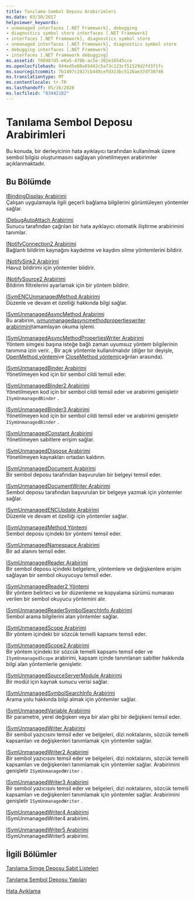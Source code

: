 ```yaml
---
title: Tanılama Sembol Deposu Arabirimleri
ms.date: 03/30/2017
helpviewer_keywords:
- unmanaged interfaces [.NET Framework], debugging
- diagnostics symbol store interfaces [.NET Framework]
- interfaces [.NET Framework], diagnostics symbol store
- unmanaged interfaces [.NET Framework], diagnostics symbol store
- debugging interfaces [.NET Framework]
- interfaces [.NET Framework debugging]
ms.assetid: f96987d5-e6a5-478b-ac5e-302e16545cce
ms.openlocfilehash: 044ed5e08a85442c5a73c123cf51529d2fd3f1fc
ms.sourcegitcommit: 7b1497c1927cb449cefd313bc5126ae37df30746
ms.translationtype: MT
ms.contentlocale: tr-TR
ms.lasthandoff: 05/16/2020
ms.locfileid: "83442182"
---
```

# <a name="diagnostics-symbol-store-interfaces"></a>Tanılama Sembol Deposu Arabirimleri
Bu konuda, bir derleyicinin hata ayıklayıcı tarafından kullanılmak üzere sembol bilgisi oluşturmasını sağlayan yönetilmeyen arabirimler açıklanmaktadır.  
  
## <a name="in-this-section"></a>Bu Bölümde  
 [IBindingDisplay Arabirimi](ibindingdisplay-interface.md)  
 Çalışan uygulamayla ilgili geçerli bağlama bilgilerini görüntüleyen yöntemler sağlar.  
  
 [IDebugAutoAttach Arabirimi](idebugautoattach-interface.md)  
 Sunucu tarafından çağrılan bir hata ayıklayıcı otomatik iliştirme arabirimini tanımlar.  
  
 [INotifyConnection2 Arabirimi](inotifyconnection2-interface.md)  
 Bağlantı bildirim kaynağını kaydetme ve kaydını silme yöntemlerini bildirir.  
  
 [INotifySink2 Arabirimi](inotifysink2-interface.md)  
 Havuz bildirimi için yöntemler bildirir.  
  
 [INotifySource2 Arabirimi](inotifysource2-interface.md)  
 Bildirim filtrelerini ayarlamak için bir yöntem bildirir.  
  
 [ISymENCUnmanagedMethod Arabirimi](isymencunmanagedmethod-interface.md)  
 Düzenle ve devam et özelliği hakkında bilgi sağlar.  
  
 [ISymUnmanagedAsyncMethod Arabirimi](isymunmanagedasyncmethod-interface.md)  
 Bu arabirim, [ıvmunmanagedasyncmethodpropertieswriter arabirimini](isymunmanagedasyncmethodpropertieswriter-interface.md)tamamlayan okuma işlemi.  
  
 [ISymUnmanagedAsyncMethodPropertiesWriter Arabirimi](isymunmanagedasyncmethodpropertieswriter-interface.md)  
 Yöntem simgesi başına isteğe bağlı zaman uyumsuz yöntem bilgilerinin tanımına izin verir. , Bir açık yöntemle kullanılmalıdır (diğer bir deyişle, [OpenMethod yöntemi](../../../../docs/framework/unmanaged-api/diagnostics/isymunmanagedwriter-openmethod-method.md)ve [CloseMethod yöntemi](isymunmanagedwriter-closemethod-method.md)çağrıları arasında).  
  
 [ISymUnmanagedBinder Arabirimi](isymunmanagedbinder-interface.md)  
 Yönetilmeyen kod için bir sembol cildi temsil eder.  
  
 [ISymUnmanagedBinder2 Arabirimi](isymunmanagedbinder2-interface.md)  
 Yönetilmeyen kod için bir sembol cildi temsil eder ve arabirimi genişletir `ISymUnmanagedBinder` .  
  
 [ISymUnmanagedBinder3 Arabirimi](isymunmanagedbinder3-interface.md)  
 Yönetilmeyen kod için bir sembol cildi temsil eder ve arabirimi genişletir `ISymUnmanagedBinder` .  
  
 [ISymUnmanagedConstant Arabirimi](isymunmanagedconstant-interface.md)  
 Yönetilmeyen sabitlere erişim sağlar.  
  
 [ISymUnmanagedDispose Arabirimi](isymunmanageddispose-interface.md)  
 Yönetilmeyen kaynakları ortadan kaldırın.  
  
 [ISymUnmanagedDocument Arabirimi](isymunmanageddocument-interface.md)  
 Bir sembol deposu tarafından başvurulan bir belgeyi temsil eder.  
  
 [ISymUnmanagedDocumentWriter Arabirimi](isymunmanageddocumentwriter-interface.md)  
 Sembol deposu tarafından başvurulan bir belgeye yazmak için yöntemler sağlar.  
  
 [ISymUnmanagedENCUpdate Arabirimi](isymunmanagedencupdate-interface.md)  
 Düzenle ve devam et özelliği için yöntemler sağlar.  
  
 [ISymUnmanagedMethod Yöntemi](isymunmanagedmethod-interface.md)  
 Sembol deposu içindeki bir yöntemi temsil eder.  
  
 [ISymUnmanagedNamespace Arabirimi](isymunmanagednamespace-interface.md)  
 Bir ad alanını temsil eder.  
  
 [ISymUnmanagedReader Arabirimi](isymunmanagedreader-interface.md)  
 Bir sembol deposu içindeki belgelere, yöntemlere ve değişkenlere erişim sağlayan bir sembol okuyucuyu temsil eder.  
  
 [ISymUnmanagedReader2 Yöntemi](isymunmanagedreader2-interface.md)  
 Bir yöntem belirteci ve bir düzenleme ve kopyalama sürümü numarası verilen bir sembol okuyucu yöntemini alır.  
  
 [ISymUnmanagedReaderSymbolSearchInfo Arabirimi](isymunmanagedreadersymbolsearchinfo-interface.md)  
 Sembol arama bilgilerini alan yöntemler sağlar.  
  
 [ISymUnmanagedScope Arabirimi](isymunmanagedscope-interface.md)  
 Bir yöntem içindeki bir sözcük temelli kapsamı temsil eder.  
  
 [ISymUnmanagedScope2 Arabirimi](isymunmanagedscope2-interface.md)  
 Bir yöntem içindeki bir sözcük temelli kapsamı temsil eder ve `ISymUnmanagedScope` arabirimi, kapsam içinde tanımlanan sabitler hakkında bilgi alan yöntemlerle genişletir.  
  
 [ISymUnmanagedSourceServerModule Arabirimi](isymunmanagedsourceservermodule-interface.md)  
 Bir modül için kaynak sunucu verisi sağlar.  
  
 [ISymUnmanagedSymbolSearchInfo Arabirimi](isymunmanagedsymbolsearchinfo-interface.md)  
 Arama yolu hakkında bilgi almak için yöntemler sağlar.  
  
 [ISymUnmanagedVariable Arabirimi](isymunmanagedvariable-interface.md)  
 Bir parametre, yerel değişken veya bir alan gibi bir değişkeni temsil eder.  
  
 [ISymUnmanagedWriter Arabirimi](isymunmanagedwriter-interface.md)  
 Bir sembol yazıcısını temsil eder ve belgeleri, dizi noktalarını, sözcük temelli kapsamları ve değişkenleri tanımlamak için yöntemler sağlar.  
  
 [ISymUnmanagedWriter2 Arabirimi](isymunmanagedwriter2-interface.md)  
 Bir sembol yazıcısını temsil eder ve belgeleri, dizi noktalarını, sözcük temelli kapsamları ve değişkenleri tanımlamak için yöntemler sağlar. Arabirimini genişletir `ISymUnmanagedWriter` .  
  
 [ISymUnmanagedWriter3 Arabirimi](isymunmanagedwriter3-interface.md)  
 Bir sembol yazıcısını temsil eder ve belgeleri, dizi noktalarını, sözcük temelli kapsamları ve değişkenleri tanımlamak için yöntemler sağlar. Arabirimini genişletir `ISymUnmanagedWriter` .  
  
 [ISymUnmanagedWriter4 Arabirimi](isymunmanagedwriter4-interface.md)  
 ISymUnmanagedWriter4 arabirimi.  
  
 [ISymUnmanagedWriter5 Arabirimi](isymunmanagedwriter5-interface.md)  
 ISymUnmanagedWriter5 arabirimi.  
  
## <a name="related-sections"></a>İlgili Bölümler  
 [Tanılama Simge Deposu Sabit Listeleri](diagnostics-symbol-store-enumerations.md)  
  
 [Tanılama Sembol Deposu Yapıları](diagnostics-symbol-store-structures.md)  
  
 [Hata Ayıklama](../debugging/index.md)
